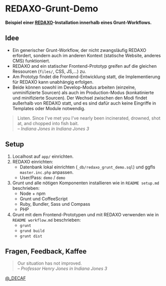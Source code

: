 # REDAXO-Grunt-Demo

__Beispiel einer [REDAXO](http://www.redaxo.org)-Installation innerhalb eines Grunt-Workflows.__


## Idee

* Ein generischer Grunt-Workflow, der nicht zwangsläufig REDAXO erfordert, sondern auch im anderen Kontext (statische Website, anderes CMS) funktioniert.
* REDAXO and ein statischer Frontend-Prototyp greifen auf die gleichen Ressourcen (`files/`, CSS, JS,…) zu.
* Am Prototyp findet die Frontend-Entwicklung statt, die Implementierung für REDAXO kann unabhängig erfolgen.
* Beide können sowohl im Develop-Modus arbeiten (einzelne, unminifizierte Sourcen) als auch im Production-Modus (konkatinierte und minifizierte Sourcen). Der Wechsel zwischen den Modi findet außerhalb von REDAXO statt, und es sind dafür auch keine Eingriffe in Templates oder Module notwendig.


> Listen. Since I've met you I've nearly been incinerated, drowned, shot at, and chopped into fish bait.  
_– Indiana Jones in Indiana Jones 3_


##  Setup

1. Localhost auf `app/` einrichten.
2. REDAXO einrichten:
   * Datenbank lokal einrichten (`_db/redaxo_grunt_demo.sql`) und ggfls `master.inc.php` anpassen.
   * User/Pass: `demo` / `demo`
3. Grunt und alle nötigen Komponenten installieren wie in `README setup.md` beschrieben:
   * Node + npm
   * Grunt und CoffeeScript
   * Ruby, Bundler, Sass und Compass
   * PHP
4. Grunt mit dem Frontend-Prototypen und mit REDAXO verwenden wie in `README workflow.md` beschrieben:
   * `grunt`
   * `grund build`
   * `grunt dist`


## Fragen, Feedback, Kaffee

> Our situation has not improved.  
_– Professor Henry Jones in Indiana Jones 3_


[@_DECAF](http://twitter.com/_DECAF)  
